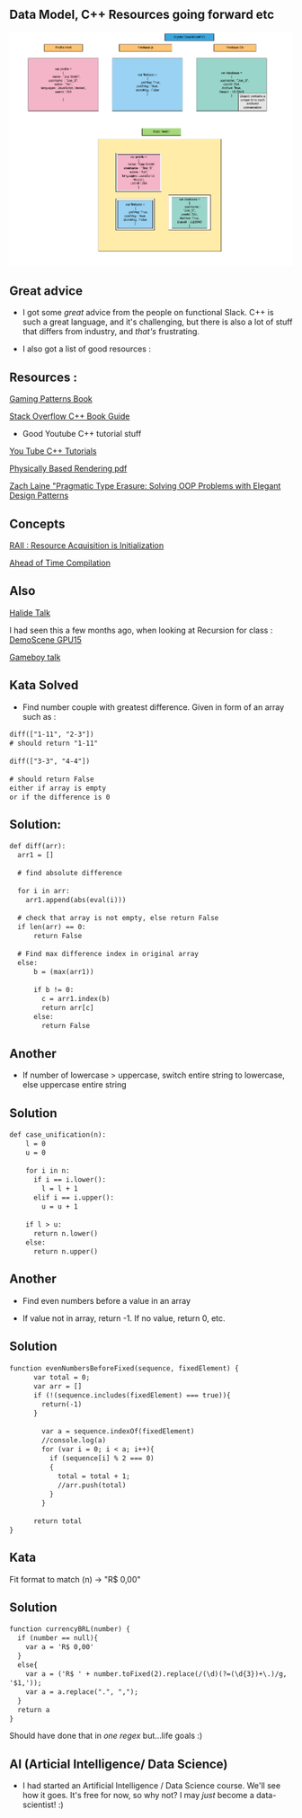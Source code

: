 ## Data Model, C++ Resources going forward etc

![datamodel_v1](/images/datamodel_v1.png)

## Great advice

- I got some *great* advice from the people on functional Slack.
  C++ is such a great language, and it's challenging,
  but there is also a lot of stuff that differs from industry,
  and *that's* frustrating.

- I also got a list of good resources :

## Resources : 

[Gaming Patterns Book](http://gameprogrammingpatterns.com/)

[Stack Overflow C++ Book Guide](https://stackoverflow.com/questions/388242/the-definitive-c-book-guide-and-list)

- Good Youtube C++ tutorial stuff

[You Tube C++ Tutorials](https://www.youtube.com/user/handmadeheroarchive/videos)

[Physically Based Rendering pdf](https://seblagarde.files.wordpress.com/2015/07/course_notes_moving_frostbite_to_pbr_v32.pdf)

[Zach Laine "Pragmatic Type Erasure: Solving OOP Problems with Elegant Design Patterns](https://www.youtube.com/watch?v=0I0FD3N5cgM)

## Concepts 

[RAII : Resource Acquisition is Initialization](https://en.wikipedia.org/wiki/Resource_acquisition_is_initialization) 

[Ahead of Time Compilation](https://en.wikipedia.org/wiki/Ahead-of-time_compilation)

## Also

[Halide Talk](https://www.youtube.com/watch?v=3uiEyEKji0M)

I had seen this a few months ago, when looking at Recursion for class : 
[DemoScene GPU15](https://www.youtube.com/watch?v=WzpLWzGvFK4)

[Gameboy talk](https://www.youtube.com/watch?v=HyzD8pNlpwI)

## Kata Solved 

- Find number couple with greatest difference.
  Given in form of an array such as :

```
diff(["1-11", "2-3"]) 
# should return "1-11"

diff(["3-3", "4-4"])

# should return False 
either if array is empty
or if the difference is 0
```

## Solution: 

```
def diff(arr):
  arr1 = []
  
  # find absolute difference
  
  for i in arr:
    arr1.append(abs(eval(i)))
    
  # check that array is not empty, else return False  
  if len(arr) == 0:
      return False
      
  # Find max difference index in original array
  else:
      b = (max(arr1)) 
      
      if b != 0:
        c = arr1.index(b)
        return arr[c]
      else:
        return False
```


## Another 

- If number of lowercase > uppercase,
  switch entire string to lowercase,
  else uppercase entire string 

## Solution 

```
def case_unification(n):
    l = 0
    u = 0
    
    for i in n:
      if i == i.lower():
        l = l + 1 
      elif i == i.upper():
        u = u + 1 
        
    if l > u:
      return n.lower()
    else:
      return n.upper()
```

## Another

- Find even numbers before a value
  in an array
  
- If value not in array, return -1.
  If no value, return 0, etc.
  
## Solution 

```
function evenNumbersBeforeFixed(sequence, fixedElement) {
      var total = 0;
      var arr = []
      if (!(sequence.includes(fixedElement) === true)){
        return(-1)
      }
      
        var a = sequence.indexOf(fixedElement)
        //console.log(a)
        for (var i = 0; i < a; i++){
          if (sequence[i] % 2 === 0)
          {
            total = total + 1;
            //arr.push(total)
          }
        }
      
      return total
}
```
## Kata 

Fit format to match 
(n) -> "R$ 0,00"

## Solution 

```
function currencyBRL(number) {
  if (number == null){
    var a = 'R$ 0,00'
  }
  else{
    var a = ('R$ ' + number.toFixed(2).replace(/(\d)(?=(\d{3})+\.)/g, '$1,'));
    var a = a.replace(".", ",");
  }
  return a
}
```
Should have done that in *one regex* but...life goals :)

## AI (Articial Intelligence/ Data Science)

- I had started an Artificial Intelligence / Data Science course.
  We'll see how it goes. It's free for now, so why not? 
  I may *just* become a data-scientist! :)
